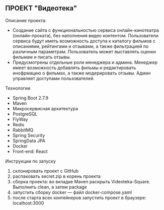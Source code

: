 ПРОЕКТ "Видеотека"
- 
Описание проекта.
  - Создание сайта с функциональностью сервиса онлайн-кинотеатра (онлайн-проката), без наполнения видео контентом. Пользователи сервиса будут иметь возможность доступа к каталогу фильмов с описаниями, рейтингами и отзывами, а также фильтрацией по различным параметрам. Пользователь может выставлять оценки фильмам и писать отзывы. 
  - Предусмотрены отдельные роли менеджера и админа. Менеджер имеет возможность добавлять фильмы и редактировать инофрмацию о фильмах, а также модерировать отзывы. Админ управляет доступами пользователей. 


Технологии 
- Spring Boot 2.7.9
- Maven 
- Микросервисная архитектура
- PostgreSQL
- FlyWay
- Redis
- RabbitMQ
- Spring Security
- SpringData JPA
- Docker 
- Front-end: React

Инструкции по запуску 
1) склонировать проект с GitHub
2) распаковать secret.zip в корень проекта
3) сборка проекта: во вкладке Maven раскрыть Videoteka-Square. Выполнить clean, а затем package
4) запустить сборку docker — файл docker-compose.yaml
5) после старта всех контейнеров запустить проект в браузере: localhost:3000

